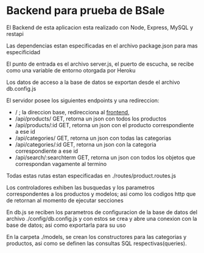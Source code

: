 # Backend para prueba de BSale

El Backend de esta aplicacion esta realizado con Node, Express, MySQL y restapi

Las dependencias estan especificadas en el archivo package.json para mas especificidad

El punto de entrada es el archivo server.js, el puerto de escucha, se recibe como una variable de entorno otorgada por Heroku

Los datos de acceso a la base de datos se exportan desde el archivo db.config.js

El servidor posee los siguientes endpoints y una redireccion:

- / ; la direccion base, redirecciona al [frontend](https://bsalefrontendjhernandez.herokuapp.com/),
- /api/products/ GET, retorna un json con todos los productos
- /api/products/:id GET, retorna un json con el producto correspondiente a ese id
- /api/categories/ GET, retorna un json con todas las categorias
- /api/categories/:id GET, retorna un json con la categoria correspondiente a ese id
- /api/search/:searchterm GET, retorna un json con todos los objetos que correspondan vagamente al termino

Todas estas rutas estan especificadas en ./routes/product.routes.js

Los controladores exhiben las busquedas y los parametros correspondentes a los productos y modelos; asi como los codigos http que de retornan al momento de ejecutar secciones

En db.js se reciben los parametros de configuracion de la base de datos del archivo ./config/db.config.js y con estos se crea y abre una conexion con la base de datos; asi como exportarla para su uso 

 En la carpeta ./models, se crean los constructores para las categorias y productos, asi como se definen las consultas SQL respectivas(queries).

